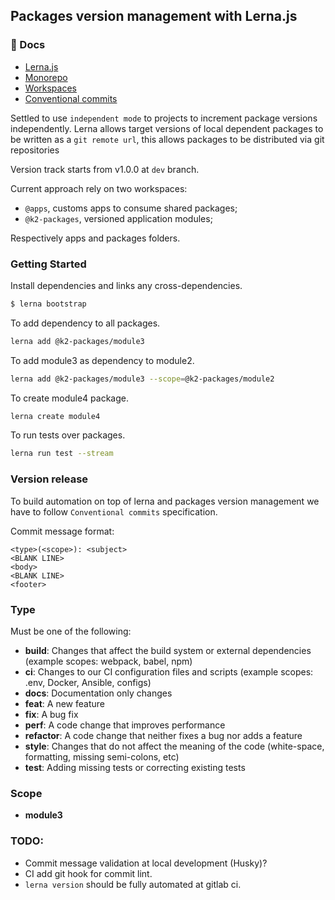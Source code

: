 ## Packages version management with Lerna.js

### 📖 Docs

- [Lerna.js](https://github.com/lerna/lerna)
- [Monorepo](https://en.wikipedia.org/wiki/Monorepo)
- [Workspaces](https://legacy.yarnpkg.com/lang/en/docs/workspaces/)
- [Conventional commits](https://www.conventionalcommits.org/en/v1.0.0/)

Settled to use `independent mode` to projects to increment package versions independently.
Lerna allows target versions of local dependent packages to be written as a `git remote url`, this allows packages to be distributed via git repositories

Version track starts from v1.0.0 at `dev` branch.

Current approach rely on two workspaces:

 - `@apps`, customs apps to consume shared packages;
 - `@k2-packages`, versioned application modules;

Respectively apps and packages folders.

### Getting Started

Install dependencies and links any cross-dependencies.
```sh
$ lerna bootstrap
```

To add dependency to all packages.
```sh
lerna add @k2-packages/module3
```

To add module3 as dependency to module2.
```sh
lerna add @k2-packages/module3 --scope=@k2-packages/module2
```

To create module4 package.
```sh
lerna create module4
```

To run tests over packages.
```sh
lerna run test --stream
```

### Version release

To build automation on top of lerna and packages version management we have to follow `Conventional commits` specification.

Commit message format:

```
<type>(<scope>): <subject>
<BLANK LINE>
<body>
<BLANK LINE>
<footer>
```

### Type
Must be one of the following:
* **build**: Changes that affect the build system or external dependencies (example scopes: webpack, babel, npm)
* **ci**: Changes to our CI configuration files and scripts (example scopes: .env, Docker, Ansible, configs)
* **docs**: Documentation only changes
* **feat**: A new feature
* **fix**: A bug fix
* **perf**: A code change that improves performance
* **refactor**: A code change that neither fixes a bug nor adds a feature
* **style**: Changes that do not affect the meaning of the code (white-space, formatting, missing semi-colons, etc)
* **test**: Adding missing tests or correcting existing tests

### Scope
* **module3**

### TODO:
 - Commit message validation at local development (Husky)?
 - CI add git hook for commit lint.
 - `lerna version` should be fully automated at gitlab ci.
